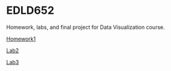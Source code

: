 # EDLD652
Homework, labs, and final project for Data Visualization course.

[Homework1](https://wanjiag.github.io/EDLD652/hw1/hw1_code/hw1_code.html)

[Lab2](https://wanjiag.github.io/EDLD652/lab2/lab2_code.html)

[Lab3](https://wanjiag.github.io/EDLD652/lab3/lab3_script.html)
